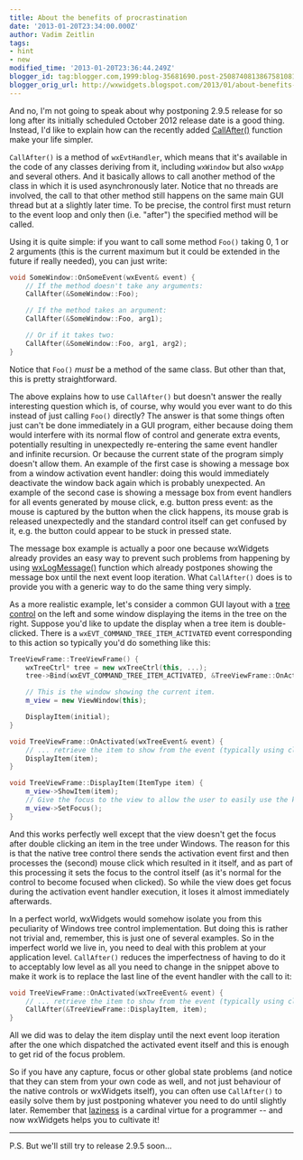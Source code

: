 ```yaml
---
title: About the benefits of procrastination
date: '2013-01-20T23:34:00.000Z'
author: Vadim Zeitlin
tags:
- hint
- new
modified_time: '2013-01-20T23:36:44.249Z'
blogger_id: tag:blogger.com,1999:blog-35681690.post-2508740813867581081
blogger_orig_url: http://wxwidgets.blogspot.com/2013/01/about-benefits-of-procrastination.html
---
```


And no, I'm not going to speak about why postponing 2.9.5 release for so long
after its initially scheduled October 2012 release date is a good thing.
Instead, I'd like to explain how can the recently added [CallAfter()] function
make your life simpler.

`CallAfter()` is a method of `wxEvtHandler`, which means that it's available in
the code of any classes deriving from it, including `wxWindow` but also `wxApp`
and several others. And it basically allows to call another method of the class
in which it is used asynchronously later. Notice that no threads are involved,
the call to that other method still happens on the same main GUI thread but at a
slightly later time. To be precise, the control first must return to the event
loop and only then (i.e. "after") the specified method will be called.

Using it is quite simple: if you want to call some method `Foo()` taking 0, 1 or 2
arguments (this is the current maximum but it could be extended in the future if
really needed), you can just write:

```cpp
void SomeWindow::OnSomeEvent(wxEvent& event) {
    // If the method doesn't take any arguments:
    CallAfter(&SomeWindow::Foo);

    // If the method takes an argument:
    CallAfter(&SomeWindow::Foo, arg1);

    // Or if it takes two:
    CallAfter(&SomeWindow::Foo, arg1, arg2);
}
```

Notice that `Foo()` _must_ be a method of the same class. But other than that,
this is pretty straightforward.

The above explains how to use `CallAfter()` but doesn't answer the really
interesting question which is, of course, why would you ever want to do this
instead of just calling `Foo()` directly? The answer is that some things often
just can't be done immediately in a GUI program, either because doing them would
interfere with its normal flow of control and generate extra events, potentially
resulting in unexpectedly re-entering the same event handler and infinite
recursion. Or because the current state of the program simply doesn't allow
them. An example of the first case is showing a message box from a window
activation event handler: doing this would immediately deactivate the window
back again which is probably unexpected. An example of the second case is
showing a message box from event handlers for all events generated by mouse
click, e.g. button press event: as the mouse is captured by the button when the
click happens, its mouse grab is released unexpectedly and the standard control
itself can get confused by it, e.g. the button could appear to be stuck in
pressed state.

The message box example is actually a poor one because wxWidgets already
provides an easy way to prevent such problems from happening by using
[wxLogMessage()] function which already postpones showing the message box until
the next event loop iteration. What `CallAfter()` does is to provide you with a
generic way to do the same thing very simply.

As a more realistic example, let's consider a common GUI layout with a [tree
control] on the left and some window displaying the items in the tree on the
right. Suppose you'd like to update the display when a tree item is
double-clicked. There is a `wxEVT_COMMAND_TREE_ITEM_ACTIVATED` event
corresponding to this action so typically you'd do something like this:

```cpp
TreeViewFrame::TreeViewFrame() {
    wxTreeCtrl* tree = new wxTreeCtrl(this, ...);
    tree->Bind(wxEVT_COMMAND_TREE_ITEM_ACTIVATED, &TreeViewFrame::OnActivated, this);

    // This is the window showing the current item.
    m_view = new ViewWindow(this);

    DisplayItem(initial);
}

void TreeViewFrame::OnActivated(wxTreeEvent& event) {
    // ... retrieve the item to show from the event (typically using client data) ...
    DisplayItem(item);
}

void TreeViewFrame::DisplayItem(ItemType item) {
    m_view->ShowItem(item);
    // Give the focus to the view to allow the user to easily use the keyboard.
    m_view->SetFocus();
}
```

And this works perfectly well except that the view doesn't get the focus after
double clicking an item in the tree under Windows. The reason for this is that
the native tree control there sends the activation event first and then
processes the (second) mouse click which resulted in it itself, and as part of
this processing it sets the focus to the control itself (as it's normal for the
control to become focused when clicked). So while the view does get focus during
the activation event handler execution, it loses it almost immediately
afterwards.

In a perfect world, wxWidgets would somehow isolate you from this peculiarity of
Windows tree control implementation. But doing this is rather not trivial and,
remember, this is just one of several examples. So in the imperfect world we
live in, you need to deal with this problem at your application level.
`CallAfter()` reduces the imperfectness of having to do it to acceptably low
level as all you need to change in the snippet above to make it work is to
replace the last line of the event handler with the call to it:

```cpp
void TreeViewFrame::OnActivated(wxTreeEvent& event) {
    // ... retrieve the item to show from the event (typically using client data) ...
    CallAfter(&TreeViewFrame::DisplayItem, item);
}
```

All we did was to delay the item display until the next event loop iteration
after the one which dispatched the activated event itself and this is enough to
get rid of the focus problem.

So if you have any capture, focus or other global state problems (and notice
that they can stem from your own code as well, and not just behaviour of the
native controls or wxWidgets itself), you can often use `CallAfter()` to easily
solve them by just postponing whatever you need to do until slightly later.
Remember that [laziness] is a cardinal virtue for a programmer -- and now
wxWidgets helps you to cultivate it!

---

P.S. But we'll still try to release 2.9.5 soon...

[CallAfter()]: https://docs.wxwidgets.org/trunk/classwx_evt_handler.html#a63c7351618fd77330d80a250b3719519
[wxLogMessage()]: https://docs.wxwidgets.org/trunk/group__group__funcmacro__log.html#ga249358701f3c2d410088ddf7a61d8564
[tree control]: https://docs.wxwidgets.org/trunk/classwx_tree_ctrl.html
[laziness]: http://c2.com/cgi/wiki?LazinessImpatienceHubris

